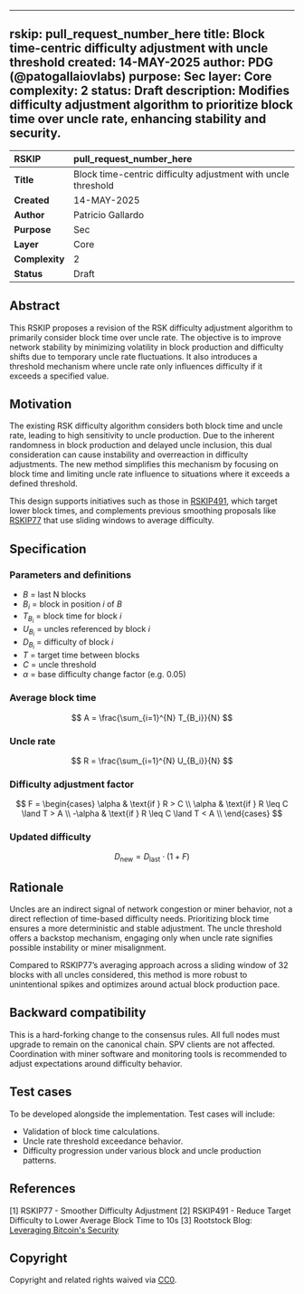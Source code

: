 ---

rskip: pull\_request\_number\_here
title: Block time-centric difficulty adjustment with uncle threshold
created: 14-MAY-2025
author: PDG (@patogallaiovlabs)
purpose: Sec
layer: Core
complexity: 2
status: Draft
description: Modifies difficulty adjustment algorithm to prioritize block time over uncle rate, enhancing stability and security.
---------------------------------------------------------------------------------------------------------------------------------

| RSKIP          | pull\_request\_number\_here                                   |
| :------------- | :------------------------------------------------------------ |
| **Title**      | Block time-centric difficulty adjustment with uncle threshold |
| **Created**    | 14-MAY-2025                                                   |
| **Author**     | Patricio Gallardo                                             |
| **Purpose**    | Sec                                                           |
| **Layer**      | Core                                                          |
| **Complexity** | 2                                                             |
| **Status**     | Draft                                                         |

## Abstract

This RSKIP proposes a revision of the RSK difficulty adjustment algorithm to primarily consider block time over uncle rate. The objective is to improve network stability by minimizing volatility in block production and difficulty shifts due to temporary uncle rate fluctuations. It also introduces a threshold mechanism where uncle rate only influences difficulty if it exceeds a specified value.

## Motivation

The existing RSK difficulty algorithm considers both block time and uncle rate, leading to high sensitivity to uncle production. Due to the inherent randomness in block production and delayed uncle inclusion, this dual consideration can cause instability and overreaction in difficulty adjustments. The new method simplifies this mechanism by focusing on block time and limiting uncle rate influence to situations where it exceeds a defined threshold.

This design supports initiatives such as those in [RSKIP491](https://github.com/rsksmart/RSKIPs/blob/master/IPs/RSKIP491.md), which target lower block times, and complements previous smoothing proposals like [RSKIP77](https://github.com/rsksmart/RSKIPs/blob/master/IPs/RSKIP77.md) that use sliding windows to average difficulty.

## Specification

### Parameters and definitions

* $B$ = last N blocks
* $B_i$ = block in position $i$ of $B$
* $T_{B_i}$ = block time for block $i$
* $U_{B_i}$ = uncles referenced by block $i$
* $D_{B_i}$ = difficulty of block $i$
* $T$ = target time between blocks
* $C$ = uncle threshold
* $\alpha$ = base difficulty change factor (e.g. 0.05)

### Average block time

$$
A = \frac{\sum_{i=1}^{N} T_{B_i}}{N}
$$

### Uncle rate

$$
R = \frac{\sum_{i=1}^{N} U_{B_i}}{N}
$$

### Difficulty adjustment factor

$$
F = \begin{cases}
\alpha & \text{if } R > C \\
\alpha & \text{if } R \leq C \land T > A \\
-\alpha & \text{if } R \leq C \land T < A \\
\end{cases}
$$

### Updated difficulty

$$
D_{\text{new}} = D_{\text{last}} \cdot (1 + F)
$$

## Rationale

Uncles are an indirect signal of network congestion or miner behavior, not a direct reflection of time-based difficulty needs. Prioritizing block time ensures a more deterministic and stable adjustment. The uncle threshold offers a backstop mechanism, engaging only when uncle rate signifies possible instability or miner misalignment.

Compared to RSKIP77’s averaging approach across a sliding window of 32 blocks with all uncles considered, this method is more robust to unintentional spikes and optimizes around actual block production pace.

## Backward compatibility

This is a hard-forking change to the consensus rules. All full nodes must upgrade to remain on the canonical chain. SPV clients are not affected. Coordination with miner software and monitoring tools is recommended to adjust expectations around difficulty behavior.

## Test cases

To be developed alongside the implementation. Test cases will include:

* Validation of block time calculations.
* Uncle rate threshold exceedance behavior.
* Difficulty progression under various block and uncle production patterns.

## References

\[1] RSKIP77 - Smoother Difficulty Adjustment
\[2] RSKIP491 - Reduce Target Difficulty to Lower Average Block Time to 10s
\[3] Rootstock Blog: [Leveraging Bitcoin's Security](https://rootstock.io/blog/leveraging-bitcoins-security-exploring-the-dynamics-of-merged-mining/)

## Copyright

Copyright and related rights waived via [CC0](https://creativecommons.org/publicdomain/zero/1.0/).

